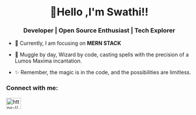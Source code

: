 <h1 align="center">👋Hello ,I'm Swathi!!</h1>
<h3 align="center">Developer | Open Source Enthusiast | Tech Explorer</h3>

- 🌱 Currently, I am focusing on **MERN STACK**


- 🔮 Muggle by day, Wizard by code, casting spells with the precision of a Lumos Maxima incantation.


- ✨ Remember, the magic is in the code, and the possibilities are limitless. 

<h3 align="left">Connect with me:</h3>
<p align="left">
<a href="https://linkedin.com/in/https://www.linkedin.com/in/swathidharmasankaran/" target="blank"><img align="center" src="https://raw.githubusercontent.com/rahuldkjain/github-profile-readme-generator/master/src/images/icons/Social/linked-in-alt.svg" alt="https://www.linkedin.com/in/swathidharmasankaran/" height="30" width="40" /></a>

